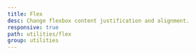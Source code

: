 ```yaml
---
title: Flex
desc: Change flexbox content justification and alignment.
responsive: true
path: utilities/flex
group: utilities
---
```

